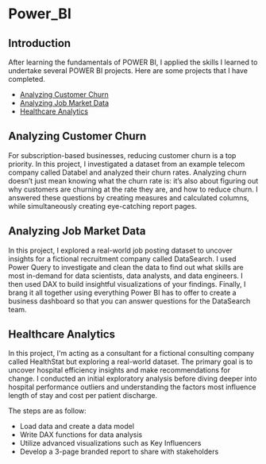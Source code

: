# Power_BI
## Introduction
After learning the fundamentals of POWER BI, I applied the skills I learned to undertake several POWER BI projects. Here are some projects that I have completed.
- [Analyzing Customer Churn](https://github.com/kbmrdw/Power_BI/tree/main/Analyzing%20Customer%20Churn)
- [Analyzing Job Market Data](https://github.com/kbmrdw/Power_BI/tree/main/Analyzing%20Job%20Market%20Data)
- [Healthcare Analytics](https://github.com/kbmrdw/Power_BI/tree/main/Healthcare%20Analytics)

## Analyzing Customer Churn
For subscription-based businesses, reducing customer churn is a top priority. In this project, I investigated a dataset from an example telecom company called Databel and analyzed their churn rates. Analyzing churn doesn’t just mean knowing what the churn rate is: it’s also about figuring out why customers are churning at the rate they are, and how to reduce churn. I answered these questions by creating measures and calculated columns, while simultaneously creating eye-catching report pages.

## Analyzing Job Market Data
In this project, I explored a real-world job posting dataset to uncover insights for a fictional recruitment company called DataSearch. I used Power Query to investigate and clean the data to find out what skills are most in-demand for data scientists, data analysts, and data engineers. I then used DAX to build insightful visualizations of your findings. Finally, I brang it all together using everything Power BI has to offer to create a business dashboard so that you can answer questions for the DataSearch team.

## Healthcare Analytics
In this project, I'm acting as a consultant for a fictional consulting company called HealthStat but exploring a real-world dataset. The primary goal is to uncover hospital efficiency insights and make recommendations for change. I conducted an initial exploratory analysis before diving deeper into hospital performance outliers and understanding the factors most influence length of stay and cost per patient discharge.

The steps are as follow:
- Load data and create a data model
- Write DAX functions for data analysis
- Utilize advanced visualizations such as Key Influencers
- Develop a 3-page branded report to share with stakeholders
